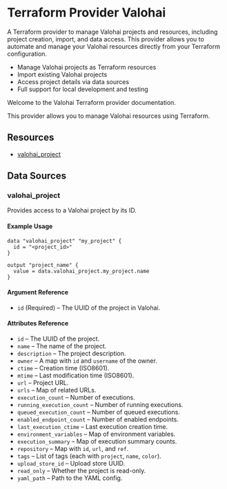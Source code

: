 # Terraform Provider Valohai

A Terraform provider to manage Valohai projects and resources, including project creation, import, and data access. This provider allows you to automate and manage your Valohai resources directly from your Terraform configuration.

- Manage Valohai projects as Terraform resources
- Import existing Valohai projects
- Access project details via data sources
- Full support for local development and testing

Welcome to the Valohai Terraform provider documentation.

This provider allows you to manage Valohai resources using Terraform.

## Resources

- [valohai_project](resources/valohai_project.md)

## Data Sources

### valohai_project

Provides access to a Valohai project by its ID.

#### Example Usage

```hcl
data "valohai_project" "my_project" {
  id = "<project_id>"
}

output "project_name" {
  value = data.valohai_project.my_project.name
}
```

#### Argument Reference

- `id` (Required) – The UUID of the project in Valohai.

#### Attributes Reference

- `id` – The UUID of the project.
- `name` – The name of the project.
- `description` – The project description.
- `owner` – A map with `id` and `username` of the owner.
- `ctime` – Creation time (ISO8601).
- `mtime` – Last modification time (ISO8601).
- `url` – Project URL.
- `urls` – Map of related URLs.
- `execution_count` – Number of executions.
- `running_execution_count` – Number of running executions.
- `queued_execution_count` – Number of queued executions.
- `enabled_endpoint_count` – Number of enabled endpoints.
- `last_execution_ctime` – Last execution creation time.
- `environment_variables` – Map of environment variables.
- `execution_summary` – Map of execution summary counts.
- `repository` – Map with `id`, `url`, and `ref`.
- `tags` – List of tags (each with `project`, `name`, `color`).
- `upload_store_id` – Upload store UUID.
- `read_only` – Whether the project is read-only.
- `yaml_path` – Path to the YAML config.
